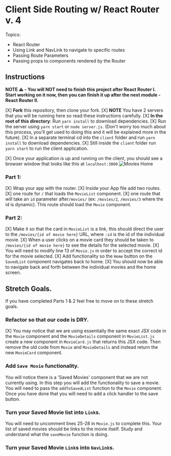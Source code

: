# Client Side Routing w/ React Router v. 4

Topics:

* React Router
* Using Link and NavLink to navigate to specific routes
* Passing Route Parameters
* Passing props to components rendered by the Router

## Instructions

**NOTE ⚠️ - You will NOT need to finish this project after React Router I. Start working on it now, then you can finish it up after the next module - React Router II.**

[X] **Fork** this repository, then clone your fork.
[X] **NOTE** You have 2 servers that you will be running here so read these instructions carefully.
[X] **In the root of this directory**: Run `yarn install` to download dependencies.
[X] Run the server using `yarn start` or `node server.js`. (Don't worry too much about this process, you'll get used to doing this and it will be explained more in the future).
[X] In a separate terminal cd into the `client` folder and run `yarn install` to download dependencies.
[X] Still inside the `client` folder run `yarn start` to run the client application.

[X] Once your application is up and running on the client, you should see a browser window that looks like this at `localhost:3000`
  ![Movies Home](https://ibin.co/3xhmmHVl9BKF.png)

### Part 1:

[X] Wrap your app with the router.
[X] Inside your App file add two routes.
  [X] one route for `/` that loads the `MovieList` component.
  [X] one route that will take an `id` parameter after`/movies/` (ex: `/movies/2`, `/movies/3` where the id is dynamic). This route should load the `Movie` component.

### Part 2:

[X] Make it so that the card in `MovieList` is a link, this should direct the user to the `/movies/{id of movie here}` URL, where `:id` is the id of the individual movie.
[X] When a user clicks on a movie card they should be taken to `/movies/{id of movie here}` to see the details for the selected movie.
[X] You will need to modify line 13 of `Movie.js` in order to accept the correct id for the movie selected.
[X] Add functionality so the `Home` button on the `SavedList` component navigates back to home.
[X] You should now be able to navigate back and forth between the individual movies and the home screen.

## Stretch Goals.

If you have completed Parts 1 & 2 feel free to move on to these stretch goals.

### Refactor so that our code is DRY.

[X] You may notice that we are using essentially the same exact JSX code in the `Movie` component and the `MovieDetails` component in `MovieList.js` create a new component in `MovieCard.js` that returns this JSX code. Then remove the old code from `Movie` and `MovieDetails` and instead return the new `MovieCard` component.

### Add `Save Movie` functionality.

You will notice there is a 'Saved Movies' component that we are not currently using. In this step you will add the functionality to save a movie. You will need to pass the `addToSavedList` function to the `Movie` component. Once you have done that you will need to add a click handler to the save button.

### Turn your Saved Movie list into `Link`s.

You will need to uncomment lines 25-28 in `Movie.js` to complete this. Your list of saved movies should be links to the movie itself. Study and understand what the `saveMovie` function is doing.

### Turn your Saved Movie `Link`s into `NavLink`s.

